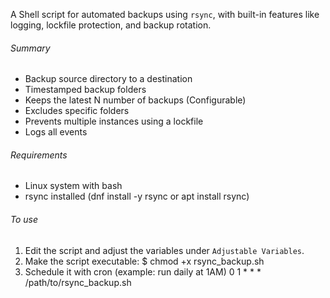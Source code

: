 A Shell script for automated backups using `rsync`, with built-in features like logging, lockfile protection, and backup rotation.
###### Summary
- Backup source directory to a destination
- Timestamped backup folders
- Keeps the latest N number of backups (Configurable)
- Excludes specific folders
- Prevents multiple instances using a lockfile
- Logs all events

###### Requirements
- Linux system with bash
- rsync installed (dnf install -y rsync or apt install rsync)

###### To use
1. Edit the script and adjust the variables under `Adjustable Variables`.
2. Make the script executable:
   $ chmod +x rsync_backup.sh
3. Schedule it with cron (example: run daily at 1AM)
   0 1 * * * /path/to/rsync_backup.sh
